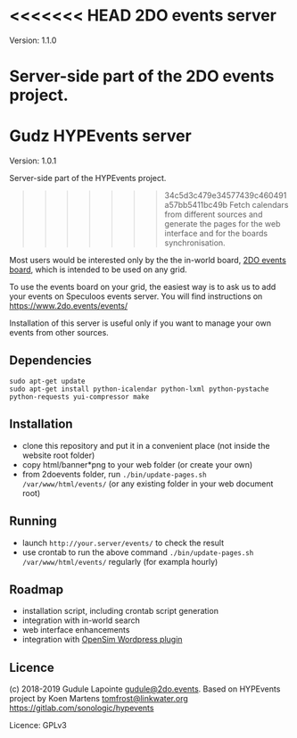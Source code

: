 <<<<<<< HEAD
2DO events server
=================
Version: 1.1.0

Server-side part of the 2DO events project.
=======
Gudz HYPEvents server
=====================
Version: 1.0.1

Server-side part of the HYPEvents project. 
>>>>>>> 34c5d3c479e34577439c460491a57bb5411bc49b
Fetch calendars from different sources and generate the pages for the web interface and for the boards synchronisation.

Most users would be interested only by the the in-world board,
[2DO events board](https://git.magiiic.com/opensimulator/2doevents-board),
which is intended to be used on any grid.

To use the events board on your grid, the easiest way is to ask us to add your events on Speculoos events server.
You will find instructions on https://www.2do.events/events/

Installation of this server is useful only if you want to manage your own events
from other sources.

Dependencies
------------
``` shell
sudo apt-get update
sudo apt-get install python-icalendar python-lxml python-pystache python-requests yui-compressor make
```

Installation
------------
* clone this repository and put it in a convenient place (not inside the website root folder)
* copy html/banner*png to your web folder (or create your own)
* from 2doevents folder, run `./bin/update-pages.sh /var/www/html/events/`
  (or any existing folder in your web document root)

Running
-------
* launch `http://your.server/events/` to check the result
* use crontab to run the above command `./bin/update-pages.sh /var/www/html/events/` regularly (for exampla hourly)

Roadmap
-------
* installation script, including crontab script generation
* integration with in-world search
* web interface enhancements
* integration with [OpenSim Wordpress plugin](https://git.magiiic.com/opensimulator/w4os)

Licence
-------
(c) 2018-2019 Gudule Lapointe <gudule@2do.events>.
Based on HYPEvents project by Koen Martens <tomfrost@linkwater.org>  https://gitlab.com/sonologic/hypevents

Licence: GPLv3
